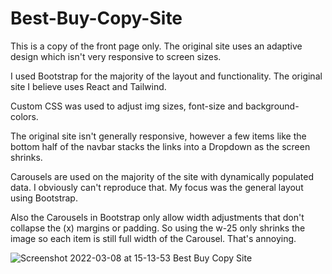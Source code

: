 # Best-Buy-Copy-Site
This is a copy of the front page only. The original site uses an adaptive design which isn't very responsive to screen sizes.

I used Bootstrap for the majority of the layout and functionality. The original site I believe uses React and Tailwind.

Custom CSS was used to adjust img sizes, font-size and background-colors.

The original site isn't generally responsive, however a few items like the bottom half of the navbar stacks the links into a Dropdown as the screen shrinks.

Carousels are used on the majority of the site with dynamically populated data. I obviously can't reproduce that. My focus was the general layout using Bootstrap.

Also the Carousels in Bootstrap only allow width adjustments that don't collapse the (x) margins or padding. So using the w-25 only shrinks the image
  so each item is still full width of the Carousel. That's annoying.
  
 

![Screenshot 2022-03-08 at 15-13-53 Best Buy Copy Site](https://user-images.githubusercontent.com/43219209/157326212-56f18249-c6ef-4767-b654-36314f46087e.png)
